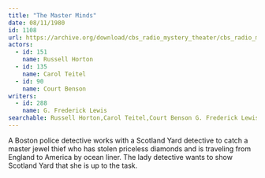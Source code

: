 ```yaml
---
title: "The Master Minds"
date: 08/11/1980
id: 1108
url: https://archive.org/download/cbs_radio_mystery_theater/cbs_radio_mystery_theater-1101-1150.zip/cbs_radio_mystery_theater-1101-1150%2Fcbsrmt_1108_the_master_minds.mp3
actors:  
  - id: 151
    name: Russell Horton  
  - id: 135
    name: Carol Teitel  
  - id: 90
    name: Court Benson
writers:  
  - id: 288
    name: G. Frederick Lewis
searchable: Russell Horton,Carol Teitel,Court Benson G. Frederick Lewis
---
```

A Boston police detective works with a Scotland Yard detective to catch a master jewel thief who has stolen priceless diamonds and is traveling from England to America by ocean liner. The lady detective wants to show Scotland Yard that she is up to the task.